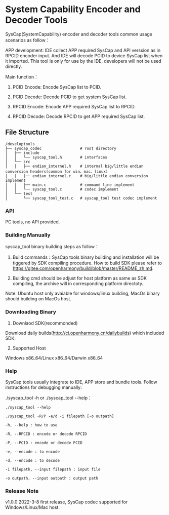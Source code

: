 # System Capability Encoder and Decoder Tools

SysCap(SystemCapability) encoder and decoder tools common usage scenarios as follow：

APP development: IDE collect APP required SysCap and API verssion as in RPCID encoder input. And IDE will decode PCID to device SysCap list when it imported. This tool is only for use by the IDE, developers will not be used directly.

Main function：

1. PCID Encode: Encode SysCap list to PCID.

2. PCID Decode: Decode PCID to get system SysCap list.

3. RPCID Encode: Encode APP required SysCap list to RPCID.

4. RPCID Decode: Decode RPCID to get APP required SysCap list.

## File Structure

```
/developtools
├── syscap_codec                 # root directory
│   ├── include
│   │   └── syscap_tool.h        # interfaces
│   └── src
│   │   ├── endian_internel.h    # internal big/little endian conversion headers(common for win、mac、linux)
│   │   ├── endian_internel.c    # big/little endian conversion implement
│   │   ├── main.c               # command line implement
│   │   └── syscap_tool.c        # codec implement
│   └── test 
│       └── syscap_tool_test.c   # syscap_tool test codec implement
```

### API

PC tools, no API provided.

### Building Manually

syscap_tool binary building steps as follow：

1. Build commands：SysCap tools binary building and installation will be tiggered by SDK compiling procedure. How to build SDK please refer to https://gitee.com/openharmony/build/blob/master/README_zh.md.

2. Building cmd should be adjust for host platform as same as SDK compiling, the archive will in corresponding platform directoty.

Note: Ubuntu host only avaiable for windows/linux building, MacOs binary should building on MacOs host.

### Downloading Binary

1. Downlaod SDK(recommonded)

Download daily builds(http://ci.openharmony.cn/dailybuilds) which included SDK.

2. Supported Host

Windows x86_64/Linux x86_64/Darwin x86_64

### Help

SysCap tools usually integrate to IDE, APP store and bundle tools. Follow instructions for debugging manually:

./syscap_tool -h or ./syscap_tool --help：
```
./syscap_tool --help

./syscap_tool -R/P -e/d -i filepath [-o outpath]

-h, --help : how to use

-R, --RPCID : encode or decode RPCID

-P, --PCID : encode or decode PCID

-e, --encode : to encode

-d, --encode : to decode

-i filepath, --input filepath : input file

-o outpath, --input outpath : output path
```

### Release Note

v1.0.0 2022-3-8 first release, SysCap codec supported for Windows/Linux/Mac host.